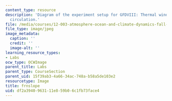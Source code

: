 ```yaml
---
content_type: resource
description: 'Diagram of the experiment setup for GFDVIII: Thermal wind and Hadley
  circulation.'
file: /media/courses/12-003-atmosphere-ocean-and-climate-dynamics-fall-2008/df2a3940963111e859b06c1fb73face4_frnslope.jpg
file_type: image/jpeg
image_metadata:
  caption: ''
  credit: ''
  image-alt: ''
learning_resource_types:
- Labs
ocw_type: OCWImage
parent_title: Labs
parent_type: CourseSection
parent_uid: 15f39ab3-4a66-34ac-748a-b58a5de103e2
resourcetype: Image
title: frnslope
uid: df2a3940-9631-11e8-59b0-6c1fb73face4
---
```

